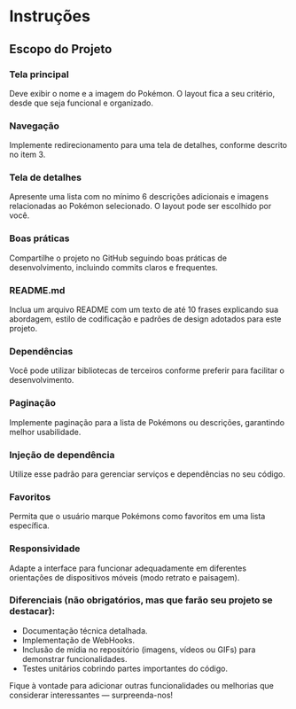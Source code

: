 # Instruções

## Escopo do Projeto

### Tela principal
Deve exibir o nome e a imagem do Pokémon. O layout fica a seu critério, desde que seja funcional e organizado.

### Navegação
Implemente redirecionamento para uma tela de detalhes, conforme descrito no item 3.

### Tela de detalhes
Apresente uma lista com no mínimo 6 descrições adicionais e imagens relacionadas ao Pokémon selecionado. O layout pode ser escolhido por você.

### Boas práticas
Compartilhe o projeto no GitHub seguindo boas práticas de desenvolvimento, incluindo commits claros e frequentes.

### README.md
Inclua um arquivo README com um texto de até 10 frases explicando sua abordagem, estilo de codificação e padrões de design adotados para este projeto.

### Dependências
Você pode utilizar bibliotecas de terceiros conforme preferir para facilitar o desenvolvimento.

### Paginação
Implemente paginação para a lista de Pokémons ou descrições, garantindo melhor usabilidade.

### Injeção de dependência
Utilize esse padrão para gerenciar serviços e dependências no seu código.

### Favoritos
Permita que o usuário marque Pokémons como favoritos em uma lista específica.

### Responsividade
Adapte a interface para funcionar adequadamente em diferentes orientações de dispositivos móveis (modo retrato e paisagem).

### Diferenciais (não obrigatórios, mas que farão seu projeto se destacar):

- Documentação técnica detalhada.
- Implementação de WebHooks.
- Inclusão de mídia no repositório (imagens, vídeos ou GIFs) para demonstrar funcionalidades.
- Testes unitários cobrindo partes importantes do código.

Fique à vontade para adicionar outras funcionalidades ou melhorias que considerar interessantes — surpreenda-nos!
